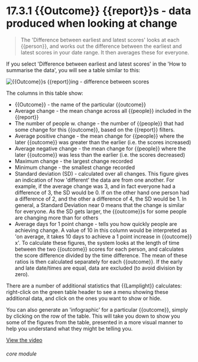 # 17.3.1    {{Outcome}} {{report}}s - data produced when looking at change

> The 'Difference between earliest and latest scores' looks at each {{person}}, and works out the difference between the earliest and latest scores in your date range. It then averages these for everyone. 

If you select 'Difference between earliest and latest scores' in the 'How to summarise the data', you will see a table similar to this:

![{{Outcome}}s {{report}}ing - difference between scores]({{imgpath}}598a.png)

The columns in this table show:

  * {{Outcome}} - the name of the particular {{outcome}}
  * Average change - the mean change across all {{people}} included in the {{report}}
  * The number of people w. change - the number of {{people}} that had some change for this {{outcome}}, based on the {{report}} filters.
  * Average positive change - the mean change for {{people}} where the later {{outcome}} was greater than the earlier (i.e. the scores increased)
  * Average negative change - the mean change for {{people}} where the later {{outcome}} was less than the earlier (i.e. the scores decreased) 
  * Maximum change - the largest change recorded
 * Minimum change - the smallest change recorded
  * Standard deviation (SD) - calculated over all changes. This figure gives an indication of how 'different' the data are from one another. For example, if the average change was 3, and in fact everyone had a difference of 3, the SD would be 0. If on the other hand one person had a difference of 2, and the other a difference of 4, the SD would be 1. In general, a Standard Deviation near 0 means that the change is similar for everyone. As the SD gets larger, the {{outcome}}s for some people are changing more than for others
 * Average days for 1 point change - tells you how quickly people are achieving change. A value of 10 in this column would be interpreted as 'on average, it takes 10 days to achieve a 1 point increase in {{outcome}} x'. To calculate these figures, the system looks at the length of time between the two {{outcome}} scores for each person, and calculates the score difference divided by the time difference. The mean of these ratios is then calculated separately for each {{outcome}}. If the early and late date/times are equal, data are excluded (to avoid division by zero).

There are a number of additional statistics that {{Lamplight}} calculates: right-click on the green table header to see a menu showing these additional data, and click on the ones you want to show or hide.

You can also generate an 'infographic' for a particular {{outcome}}, simply by clicking on the row of the table. This will take you down to show you some of the figures from the table, presented in a more visual manner to help you understand what they might be telling you. 

[View the video](/help/video/id/31)
###### core module

